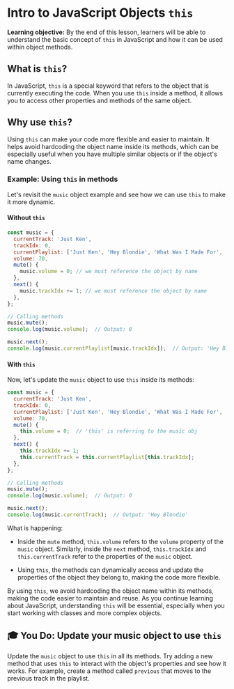 <h1>
  <span class="headline">Intro to JavaScript Objects</span>
  <span class="subhead"><code>this</code></span>
</h1>

**Learning objective:** By the end of this lesson, learners will be able to understand the basic concept of `this` in JavaScript and how it can be used within object methods.

## What is `this`?

In JavaScript, `this` is a special keyword that refers to the object that is currently executing the code. When you use `this` inside a method, it allows you to access other properties and methods of the same object.

## Why use `this`?

Using `this` can make your code more flexible and easier to maintain. It helps avoid hardcoding the object name inside its methods, which can be especially useful when you have multiple similar objects or if the object's name changes.

### Example: Using `this` in methods

Let's revisit the `music` object example and see how we can use `this` to make it more dynamic.

#### Without `this`

```javascript
const music = {
  currentTrack: 'Just Ken',
  trackIdx: 0,
  currentPlaylist: ['Just Ken', 'Hey Blondie', 'What Was I Made For', 'Dance The Night'],
  volume: 70,
  mute() {
    music.volume = 0; // we must reference the object by name
  },
  next() {
    music.trackIdx += 1; // we must reference the object by name
  },
};

// Calling methods
music.mute();
console.log(music.volume);  // Output: 0

music.next();
console.log(music.currentPlaylist[music.trackIdx]);  // Output: 'Hey Blondie'
```

#### With `this`

Now, let's update the `music` object to use `this` inside its methods:

```javascript
const music = {
  currentTrack: 'Just Ken',
  trackIdx: 0,
  currentPlaylist: ['Just Ken', 'Hey Blondie', 'What Was I Made For', 'Dance The Night'],
  volume: 70,
  mute() {
    this.volume = 0;  // 'this' is referring to the music obj
  },
  next() {
    this.trackIdx += 1; 
    this.currentTrack = this.currentPlaylist[this.trackIdx];
  },
};

// Calling methods
music.mute();
console.log(music.volume);  // Output: 0

music.next();
console.log(music.currentTrack);  // Output: 'Hey Blondie'
```

What is happening:

  - Inside the `mute` method, `this.volume` refers to the `volume` property of the `music` object. Similarly, inside the `next` method, `this.trackIdx` and `this.currentTrack` refer to the properties of the `music` object.

  - Using `this`, the methods can dynamically access and update the properties of the object they belong to, making the code more flexible.

By using `this`, we avoid hardcoding the object name within its methods, making the code easier to maintain and reuse. As you continue learning about JavaScript, understanding `this` will be essential, especially when you start working with classes and more complex objects.

## 🎓 You Do: Update your music object to use `this`

Update the `music` object to use `this` in all its methods. Try adding a new method that uses `this` to interact with the object's properties and see how it works. For example, create a method called `previous` that moves to the previous track in the playlist.
